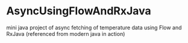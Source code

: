 # AsyncUsingFlowAndRxJava
mini java project of async fetching of temperature data using Flow and RxJava (referenced from modern java in action)
